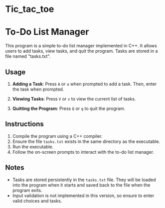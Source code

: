 # Tic_tac_toe
# To-Do List Manager

This program is a simple to-do list manager implemented in C++. It allows users to add tasks, view tasks, and quit the program. Tasks are stored in a file named "tasks.txt".

## Usage

1. **Adding a Task**: Press `A` or `a` when prompted to add a task. Then, enter the task when prompted.

2. **Viewing Tasks**: Press `V` or `v` to view the current list of tasks.

3. **Quitting the Program**: Press `Q` or `q` to quit the program.

## Instructions

1. Compile the program using a C++ compiler.
2. Ensure the file `tasks.txt` exists in the same directory as the executable.
3. Run the executable.
4. Follow the on-screen prompts to interact with the to-do list manager.

## Notes

- Tasks are stored persistently in the `tasks.txt` file. They will be loaded into the program when it starts and saved back to the file when the program exits.
- Input validation is not implemented in this version, so ensure to enter valid choices and tasks.

